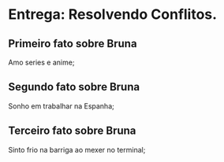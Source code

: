 # Entrega: Resolvendo Conflitos.

## Primeiro fato sobre Bruna

Amo series e anime;

## Segundo fato sobre Bruna

Sonho em trabalhar na Espanha;

## Terceiro fato sobre Bruna

Sinto frio na barriga ao mexer no terminal;